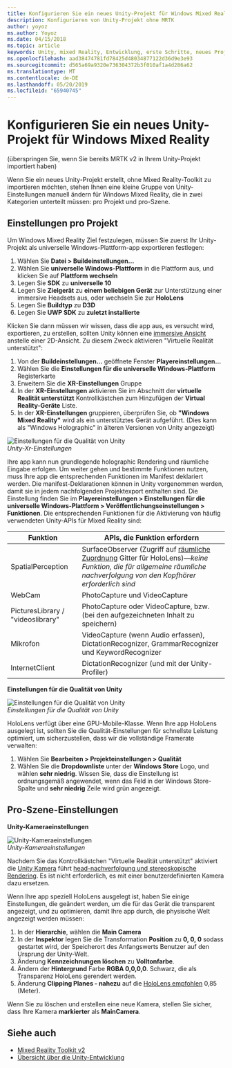 ```yaml
---
title: Konfigurieren Sie ein neues Unity-Projekt für Windows Mixed Reality
description: Konfigurieren von Unity-Projekt ohne MRTK
author: yoyoz
ms.author: Yoyoz
ms.date: 04/15/2018
ms.topic: article
keywords: Unity, mixed Reality, Entwicklung, erste Schritte, neues Projekt
ms.openlocfilehash: aad38474781fd78425d48034877122d36d9e3e93
ms.sourcegitcommit: d565a69a9320e736304372b3f010af1a4d286a62
ms.translationtype: MT
ms.contentlocale: de-DE
ms.lasthandoff: 05/20/2019
ms.locfileid: "65940745"
---
```

# <a name="configure-a-new-unity-project-for-windows-mixed-reality"></a>Konfigurieren Sie ein neues Unity-Projekt für Windows Mixed Reality 

(überspringen Sie, wenn Sie bereits MRTK v2 in Ihrem Unity-Projekt importiert haben)

Wenn Sie ein neues Unity-Projekt erstellt, ohne Mixed Reality-Toolkit zu importieren möchten, stehen Ihnen eine kleine Gruppe von Unity-Einstellungen manuell ändern für Windows Mixed Reality, die in zwei Kategorien unterteilt müssen: pro Projekt und pro-Szene.

## <a name="per-project-settings"></a>Einstellungen pro Projekt

Um Windows Mixed Reality Ziel festzulegen, müssen Sie zuerst Ihr Unity-Projekt als universelle Windows-Plattform-app exportieren festlegen:
1. Wählen Sie **Datei > Buildeinstellungen...**
2. Wählen Sie **universelle Windows-Plattform** in die Plattform aus, und klicken Sie auf **Plattform wechseln**
3. Legen Sie **SDK** zu **universelle 10**
4. Legen Sie **Zielgerät** zu **einem beliebigen Gerät** zur Unterstützung einer immersive Headsets aus, oder wechseln Sie zur **HoloLens**
5. Legen Sie **Buildtyp** zu **D3D**
6. Legen Sie **UWP SDK** zu **zuletzt installierte**

Klicken Sie dann müssen wir wissen, dass die app aus, es versucht wird, exportieren, zu erstellen, sollten Unity können eine [immersive Ansicht](app-views.md) anstelle einer 2D-Ansicht. Zu diesem Zweck aktivieren "Virtuelle Realität unterstützt":
1. Von der **Buildeinstellungen...**  geöffnete Fenster **Playereinstellungen...**
2. Wählen Sie die **Einstellungen für die universelle Windows-Plattform** Registerkarte
3. Erweitern Sie die **XR-Einstellungen** Gruppe
4. In der **XR-Einstellungen** aktivieren Sie im Abschnitt der **virtuelle Realität unterstützt** Kontrollkästchen zum Hinzufügen der **Virtual Reality-Geräte** Liste.
5. In der **XR-Einstellungen** gruppieren, überprüfen Sie, ob **"Windows Mixed Reality"** wird als ein unterstütztes Gerät aufgeführt. (Dies kann als "Windows Holographic" in älteren Versionen von Unity angezeigt)

![Einstellungen für die Qualität von Unity](images/getting-started-unity-quality-settings.jpg)<br>
*Unity-Xr-Einstellungen*

Ihre app kann nun grundlegende holographic Rendering und räumliche Eingabe erfolgen. Um weiter gehen und bestimmte Funktionen nutzen, muss Ihre app die entsprechenden Funktionen im Manifest deklariert werden. Die manifest-Deklarationen können in Unity vorgenommen werden, damit sie in jedem nachfolgenden Projektexport enthalten sind. Die Einstellung finden Sie im **Playereinstellungen > Einstellungen für die universelle Windows-Plattform > Veröffentlichungseinstellungen > Funktionen**. Die entsprechenden Funktionen für die Aktivierung von häufig verwendeten Unity-APIs für Mixed Reality sind:

|  Funktion  |  APIs, die Funktion erfordern | 
|----------|----------|
|  SpatialPerception  |  SurfaceObserver (Zugriff auf [räumliche Zuordnung](spatial-mapping.md) Gitter für HoloLens)&mdash;*keine Funktion, die für allgemeine räumliche nachverfolgung von den Kopfhörer erforderlich sind* | 
|  WebCam  |  PhotoCapture und VideoCapture | 
|  PicturesLibrary / "videoslibrary"  |  PhotoCapture oder VideoCapture, bzw. (bei den aufgezeichneten Inhalt zu speichern) | 
|  Mikrofon  |  VideoCapture (wenn Audio erfassen), DictationRecognizer, GrammarRecognizer und KeywordRecognizer | 
|  InternetClient  |  DictationRecognizer (und mit der Unity-Profiler) | 

**Einstellungen für die Qualität von Unity**

![Einstellungen für die Qualität von Unity](images/getting-started-unity-quality-settings.jpg)<br>
*Einstellungen für die Qualität von Unity*

HoloLens verfügt über eine GPU-Mobile-Klasse. Wenn Ihre app HoloLens ausgelegt ist, sollten Sie die Qualität-Einstellungen für schnellste Leistung optimiert, um sicherzustellen, dass wir die vollständige Framerate verwalten:
1. Wählen Sie **Bearbeiten > Projekteinstellungen > Qualität**
2. Wählen Sie die **Dropdownliste** unter der **Windows Store** Logo, und wählen **sehr niedrig**. Wissen Sie, dass die Einstellung ist ordnungsgemäß angewendet, wenn das Feld in der Windows Store-Spalte und **sehr niedrig** Zeile wird grün angezeigt.

## <a name="per-scene-settings"></a>Pro-Szene-Einstellungen

**Unity-Kameraeinstellungen**

![Unity-Kameraeinstellungen](images/Unitycamerasettings.png)<br>
*Unity-Kameraeinstellungen*

Nachdem Sie das Kontrollkästchen "Virtuelle Realität unterstützt" aktiviert die [Unity Kamera](camera-in-unity.md) führt [head-nachverfolgung und stereoskopische Rendering](rendering.md). Es ist nicht erforderlich, es mit einer benutzerdefinierten Kamera dazu ersetzen.

Wenn Ihre app speziell HoloLens ausgelegt ist, haben Sie einige Einstellungen, die geändert werden, um die für das Gerät die transparent angezeigt, und zu optimieren, damit Ihre app durch, die physische Welt angezeigt werden müssen:
1. In der **Hierarchie**, wählen die **Main Camera**
2. In der **Inspektor** legen Sie die Transformation **Position** zu **0, 0, 0** sodass gestartet wird, der Speicherort des Anfangswerts Benutzer auf den Ursprung der Unity-Welt.
3. Änderung **Kennzeichnungen löschen** zu **Volltonfarbe**.
4. Ändern der **Hintergrund** Farbe **RGBA 0,0,0,0**. Schwarz, die als Transparenz HoloLens gerendert werden.
5. Änderung **Clipping Planes - nahezu** auf die [HoloLens empfohlen](camera-in-unity.md#clip-planes) 0,85 (Meter).

Wenn Sie zu löschen und erstellen eine neue Kamera, stellen Sie sicher, dass Ihre Kamera **markierter** als **MainCamera**.


## <a name="see-also"></a>Siehe auch
* [Mixed Reality Toolkit v2](mrtk-getting-started.md)
* [Übersicht über die Unity-Entwicklung](unity-development-overview.md)
